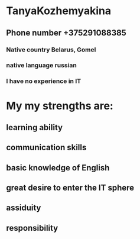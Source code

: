 # TanyaKozhemyakina
## Phone number +375291088385
### Native country Belarus, Gomel
### native language russian
### I have no experience in IT
# My my strengths are:
## learning ability 
## communication skills
## basic knowledge of English
## great desire to enter the IT sphere
## assiduity
## responsibility
